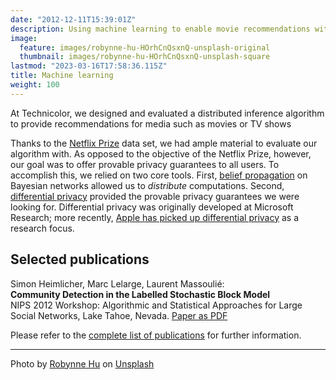 ```yaml
---
date: "2012-12-11T15:39:01Z"
description: Using machine learning to enable movie recommendations without the users having to exchange their personal ratings of the movies
image:
  feature: images/robynne-hu-HOrhCnQsxnQ-unsplash-original
  thumbnail: images/robynne-hu-HOrhCnQsxnQ-unsplash-square
lastmod: "2023-03-16T17:58:36.115Z"
title: Machine learning
weight: 100
---
```


At Technicolor, we designed and evaluated a distributed inference algorithm to provide recommendations for media such as movies or TV shows

Thanks to the [Netflix Prize](https://www.kaggle.com/datasets/netflix-inc/netflix-prize-data) data set, we had ample material to evaluate our algorithm with. 
As opposed to the objective of the Netflix Prize, however, our goal was to offer provable privacy guarantees to all users. 
To accomplish this, we relied on two core tools. 
First, [belief propagation](https://en.wikipedia.org/wiki/Belief_propagation) on Bayesian networks allowed us to *distribute* computations. 
Second, [differential privacy](https://en.wikipedia.org/wiki/Differential_Privacy) provided the provable privacy guarantees we were looking for. 
Differential privacy was originally developed at Microsoft Research; more recently, [Apple has picked up differential privacy](https://machinelearning.apple.com/research/learning-with-privacy-at-scale) as a research focus.

## Selected publications

Simon Heimlicher, Marc Lelarge, Laurent Massoulié:   
**Community Detection in the Labelled Stochastic Block Model**   
NIPS 2012 Workshop: Algorithmic and Statistical Approaches for Large Social Networks, Lake Tahoe, Nevada.
[Paper as PDF](/research/publications/heimlicher_community-labelled-sbm_nips12.pdf)

Please refer to the [complete list of publications](/research/publications/) for further information.

----
Photo by <a href="https://unsplash.com/@robinne">Robynne Hu</a> on <a href="https://unsplash.com/photos/HOrhCnQsxnQ">Unsplash</a>
